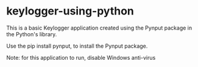 # keylogger-using-python
This is a basic Keylogger application created using the Pynput package in the Python's library.

Use the pip install pynput, to install the Pynput package.

Note: for this application to run, disable Windows anti-virus
